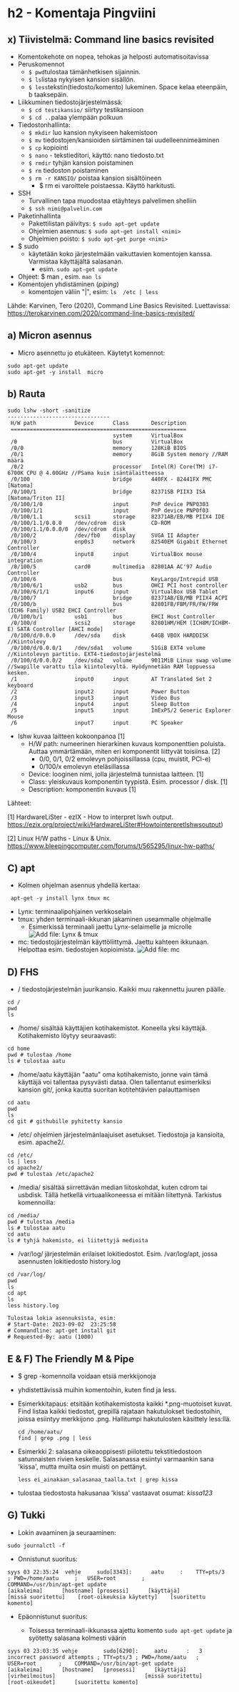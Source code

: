 # h2 - Komentaja Pingviini

## x) Tiivistelmä: Command line basics revisited
 - Komentokehote on nopea, tehokas ja helposti automatisoitavissa
 - Peruskomennot
 	- ```$ pwd```tulostaa tämänhetkisen sijainnin.
 	- ```$ ls```listaa nykyisen kansion sisällön.
 	- ```$ less```tekstin(tiedosto/komento) lukeminen. Space kelaa eteenpäin, b taaksepäin.
 - Liikkuminen tiedostojärjestelmässä:
 	- ```$ cd testikansio/``` siirtyy testikansioon
 	- ```$ cd ..```palaa ylempään polkuun
 - Tiedostonhallinta:
 	- ```$ mkdir```  luo kansion nykyiseen hakemistoon
 	- ```$ mv``` tiedostojen/kansioiden siirtäminen tai uudelleennimeäminen
 	- ```$ cp``` kopiointi
 	- ```$ nano``` - tekstieditori, käyttö: nano tiedosto.txt
 	- ```$ rmdir``` tyhjän kansion poistaminen
 	- ```$ rm``` tiedoston poistaminen
   - ```$ rm -r KANSIO/``` poistaa kansion sisältöineen
      - $ rm ei varoittele poistaessa. Käyttö harkitusti.
 - SSH
 	- Turvallinen tapa muodostaa etäyhteys palvelimen shelliin
 	- ```$ ssh nimi@palvelin.com```
 - Paketinhallinta
 	- Pakettilistan päivitys: ```$ sudo apt-get update```
 	- Ohjelmien asennus: ```$ sudo apt-get install <nimi>```
 	- Ohjelmien poisto: ```$ sudo apt-get purge <nimi>```
 - $ sudo
 	- käytetään koko järjestelmään vaikuttavien komentojen kanssa. Varmistaa käyttäjältä salasanan.
 		- esim. ```sudo apt-get update```
 - Ohjeet: $ man <komento>, esim. ```man ls```
 - Komentojen yhdistäminen (_piping_)
 	- komentojen väliin "|", esim: ```ls  /etc | less```

 Lähde: Karvinen, Tero (2020), Command Line Basics Revisited. Luettavissa: https://terokarvinen.com/2020/command-line-basics-revisited/
 		
## a) Micron asennus
 - Micro asennettu jo etukäteen. Käytetyt komennot:
```
sudo apt-get update
sudo apt-get -y install  micro
```

## b) Rauta
```
sudo lshw -short -sanitize
--------------------------------
 H/W path            Device      Class       Description
 =======================================================
                                 system      VirtualBox
 /0                              bus         VirtualBox
 /0/0                            memory      128KiB BIOS
 /0/1                            memory      8GiB System memory //RAM määrä
 /0/2                            processor   Intel(R) Core(TM) i7-6700K CPU @ 4.00GHz //PSama kuin isäntälaitteessa
 /0/100                          bridge      440FX - 82441FX PMC [Natoma]
 /0/100/1                        bridge      82371SB PIIX3 ISA [Natoma/Triton II]
 /0/100/1/0                      input       PnP device PNP0303
 /0/100/1/1                      input       PnP device PNP0f03
 /0/100/1.1          scsi1       storage     82371AB/EB/MB PIIX4 IDE
 /0/100/1.1/0.0.0    /dev/cdrom  disk        CD-ROM
 /0/100/1.1/0.0.0/0  /dev/cdrom  disk        
 /0/100/2            /dev/fb0    display     SVGA II Adapter
 /0/100/3            enp0s3      network     82540EM Gigabit Ethernet Controller
 /0/100/4            input8      input       VirtualBox mouse integration
 /0/100/5            card0       multimedia  82801AA AC'97 Audio Controller
 /0/100/6                        bus         KeyLargo/Intrepid USB
 /0/100/6/1          usb2        bus         OHCI PCI host controller
 /0/100/6/1/1        input6      input       VirtualBox USB Tablet
 /0/100/7                        bridge      82371AB/EB/MB PIIX4 ACPI
 /0/100/b                        bus         82801FB/FBM/FR/FW/FRW (ICH6 Family) USB2 EHCI Controller
 /0/100/b/1          usb1        bus         EHCI Host Controller
 /0/100/d            scsi2       storage     82801HM/HEM (ICH8M/ICH8M-E) SATA Controller [AHCI mode]
 /0/100/d/0.0.0      /dev/sda    disk        64GB VBOX HARDDISK //Kiintolevy
 /0/100/d/0.0.0/1    /dev/sda1   volume      51GiB EXT4 volume //Kiintolevyn partitio. EXT4-tiedostojärjestelmä
 /0/100/d/0.0.0/2    /dev/sda2   volume      9011MiB Linux swap volume //Swapille varattu tila kiintolevyltä. Hyödynnetään RAM loppuessa kesken.
 /1                  input0      input       AT Translated Set 2 keyboard
 /2                  input2      input       Power Button
 /3                  input3      input       Video Bus
 /4                  input4      input       Sleep Button
 /5                  input5      input       ImExPS/2 Generic Explorer Mouse
 /6                  input7      input       PC Speaker
```
- lshw kuvaa laitteen kokoonpanoa [1]
  - H/W path: numeerinen hierarkinen kuvaus komponenttien poluista. Auttaa ymmärtämään, miten eri komponentit liittyvät toisiinsa. [2]
     - 0/0, 0/1, 0/2 emolevyn pohjoissillassa (cpu, muistit, PCI-e)
     - 0/100/x  emolevyn eteläsillassa
  - Device: looginen nimi, jolla järjestelmä tunnistaa laitteen. [1]
  - Class: yleiskuvaus komponentin tyypistä. Esim. processor / disk. [1]
  - Description: komponentin kuvaus [1]

 

Lähteet:
 
 [1] HardwareLiSter - ezIX - How to interpret lswh output. 
 https://ezix.org/project/wiki/HardwareLiSter#Howtointerpretlshwsoutput) 
 
 [2] Linux H/W paths - Linux & Unix. https://www.bleepingcomputer.com/forums/t/565295/linux-hw-paths/
 
## C) apt
 - Kolmen ohjelman asennus yhdellä kertaa:
 ```
  apt-get -y install lynx tmux mc
 ```
 - Lynx: terminaalipohjainen verkkoselain
 - tmux: yhden terminaali-ikkunan jakaminen useammalle ohjelmalle
    - Esimerkissä terminaali jaettu Lynx-selaimelle ja microlle
     ![Add file: Lynx & tmux](img/lynx_tmux.png)
 - mc: tiedostojärjestelmän käyttöliittymä. Jaettu kahteen ikkunaan. Helpottaa esim. tiedostojen kopioimista.
   ![Add file: mc](img/mc_screenshot.png)
## D) FHS
 - / tiedostojärjestelmän juurikansio. Kaikki muu rakennettu juuren päälle.
```
cd /
pwd
ls
```
 - /home/ sisältää käyttäjien kotihakemistot. Koneella yksi käyttäjä. Kotihakemisto löytyy seuraavasti:
```
cd home
pwd # tulostaa /home
ls # tulostaa aatu
``` 
 - /home/aatu käyttäjän "aatu" oma kotihakemisto, jonne vain tämä käyttäjä voi tallentaa pysyvästi dataa. Olen tallentanut esimerkiksi kansion git/, jonka kautta suoritan kotitehtävien palauttamisen
```
cd aatu
pwd
ls
cd git # githubille pyhitetty kansio
```
 - /etc/ ohjelmien järjestelmänlaajuiset asetukset. Tiedostoja ja kansioita, esim. apache2/.
```
cd /etc/
ls | less
cd apache2/
pwd # tulostaa /etc/apache2
```
 - /media/ sisältää siirrettävän median liitoskohdat, kuten cdrom tai usbdisk. Tällä hetkellä virtuaalikoneessa ei mitään liitettynä. Tarkistus komennoilla:
```
cd /media/
pwd # tulostaa /media
ls # tulostaa aatu
cd aatu
ls # tyhjä hakemisto, ei liitettyjä medioita
```
 - /var/log/ järjestelmän erilaiset lokitiedostot. Esim. /var/log/apt, jossa asennusten lokitiedosto history.log
```
cd /var/log/
pwd
ls 
cd apt
ls
less history.log

Tulostaa lokia asennuksista, esim:
# Start-Date: 2023-09-02  23:25:58
# Commandline: apt-get install git
# Requested-By: aatu (1000)
```  
## E & F) The Friendly M & Pipe
 - $ grep -komennolla voidaan etsiä merkkijonoja
 - yhdistettävissä muihin komentoihin, kuten find ja less.
 - Esimerkkitapaus: etsitään kotihakemistosta kaikki *.png-muotoiset kuvat. Find listaa kaikki tiedostot, grepillä rajataan hakutulokset tiedostoihin, joissa esiintyy merkkijono .png. Hallitumpi hakutulosten käsittely less:llä.
    ```
    cd /home/aatu/
    find | grep .png | less
    ``` 
 - Esimerkki 2: salasana oikeaoppisesti piilotettu tekstitiedostoon satunnaisten rivien keskelle. Salasanassa esiintyi varmaankin sana 'kissa', mutta muilta osin muisti on pettänyt.  
   ```
   less ei_ainakaan_salasanaa_taalla.txt | grep kissa
    ```
   
 - tulostaa tiedostosta hakusanaa 'kissa' vastaavat osumat: _kissa123_
  

## G) Tukki
 - Lokin avaaminen ja seuraaminen:
```
sudo journalctl -f
```
 - Onnistunut suoritus: 
```
syys 03 22:35:24  vehje     sudo[3343]:      aatu     :    TTY=pts/3    ; PWD=/home/aatu     ;   USER=root        ;          COMMAND=/usr/bin/apt-get update
[aikaleima]      [hostname] [prosessi]      [käyttäjä]                    [missä suoritettu]    [root-oikeuksia käytetty]    [suoritettu komento]
```

 - Epäonnistunut suoritus:

   - Toisessa terminaali-ikkunassa ajettu komento ```sudo apt-get update``` ja syötetty salasana kolmesti väärin
```
syys 03 23:03:35 vehje        sudo[6290]:     aatu      :   3 incorrect password attempts ; TTY=pts/3 ; PWD=/home/aatu   ;   USER=root       ;    COMMAND=/usr/bin/apt-get update
[aikaleima]      [hostname]   [prosessi]      [käyttäjä]    [virheilmoitus]                            [missä suoritettu]    [root-oikeudet]      [suoritettu komento]
```
